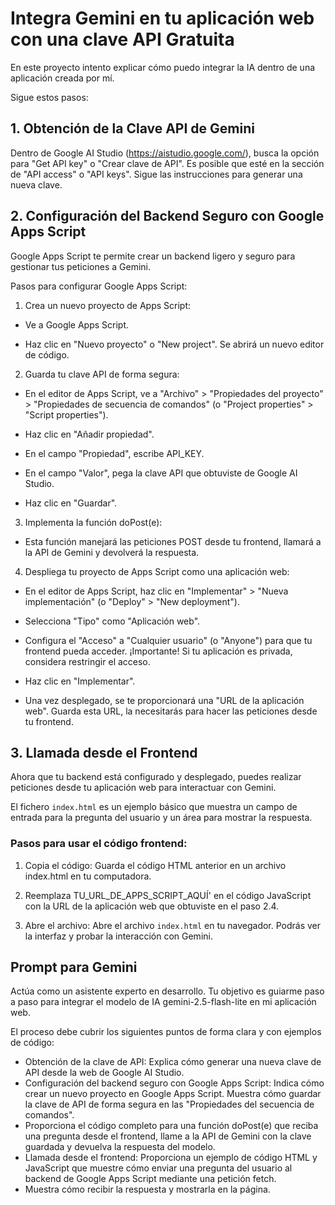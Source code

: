 # Integra Gemini en tu aplicación web con una clave API Gratuita

En este proyecto intento explicar cómo puedo integrar la IA dentro de una aplicación creada por mí.

Sigue estos pasos:

## 1. Obtención de la Clave API de Gemini

Dentro de Google AI Studio (https://aistudio.google.com/), busca la opción para "Get API key" o "Crear clave de API". Es posible que esté en la sección de "API access" o "API keys". Sigue las instrucciones para generar una nueva clave.

## 2. Configuración del Backend Seguro con Google Apps Script

Google Apps Script te permite crear un backend ligero y seguro para gestionar tus peticiones a Gemini.

Pasos para configurar Google Apps Script:

1. Crea un nuevo proyecto de Apps Script:

- Ve a Google Apps Script.

- Haz clic en "Nuevo proyecto" o "New project". Se abrirá un nuevo editor de código.

2. Guarda tu clave API de forma segura:

- En el editor de Apps Script, ve a "Archivo" > "Propiedades del proyecto" > "Propiedades de secuencia de comandos" (o "Project properties" > "Script properties").

- Haz clic en "Añadir propiedad".

- En el campo "Propiedad", escribe API_KEY.

- En el campo "Valor", pega la clave API que obtuviste de Google AI Studio.

- Haz clic en "Guardar".

3. Implementa la función doPost(e):

- Esta función manejará las peticiones POST desde tu frontend, llamará a la API de Gemini y devolverá la respuesta.

4. Despliega tu proyecto de Apps Script como una aplicación web:

- En el editor de Apps Script, haz clic en "Implementar" > "Nueva implementación" (o "Deploy" > "New deployment").

- Selecciona "Tipo" como "Aplicación web".

- Configura el "Acceso" a "Cualquier usuario" (o "Anyone") para que tu frontend pueda acceder. ¡Importante! Si tu aplicación es privada, considera restringir el acceso.

- Haz clic en "Implementar".

- Una vez desplegado, se te proporcionará una "URL de la aplicación web". Guarda esta URL, la necesitarás para hacer las peticiones desde tu frontend.

## 3. Llamada desde el Frontend
Ahora que tu backend está configurado y desplegado, puedes realizar peticiones desde tu aplicación web para interactuar con Gemini.

El fichero `index.html` es un ejemplo básico que muestra un campo de entrada para la pregunta del usuario y un área para mostrar la respuesta.

### Pasos para usar el código frontend:

1. Copia el código: Guarda el código HTML anterior en un archivo index.html en tu computadora.

2. Reemplaza TU_URL_DE_APPS_SCRIPT_AQUÍ' en el código JavaScript con la URL de la aplicación web que obtuviste en el paso 2.4.

3. Abre el archivo: Abre el archivo `index.html` en tu navegador. Podrás ver la interfaz y probar la interacción con Gemini.

## Prompt para Gemini

Actúa como un asistente experto en desarrollo. Tu objetivo es guiarme paso a paso para integrar el modelo de IA gemini-2.5-flash-lite en mi aplicación web.

El proceso debe cubrir los siguientes puntos de forma clara y con ejemplos de código:

- Obtención de la clave de API: Explica cómo generar una nueva clave de API desde la web de Google AI Studio.
- Configuración del backend seguro con Google Apps Script:
Indica cómo crear un nuevo proyecto en Google Apps Script.
Muestra cómo guardar la clave de API de forma segura en las "Propiedades del secuencia de comandos".
- Proporciona el código completo para una función doPost(e) que reciba una pregunta desde el frontend, llame a la API de Gemini con la clave guardada y devuelva la respuesta del modelo.
- Llamada desde el frontend:
Proporciona un ejemplo de código HTML y JavaScript que muestre cómo enviar una pregunta del usuario al backend de Google Apps Script mediante una petición fetch.
- Muestra cómo recibir la respuesta y mostrarla en la página.